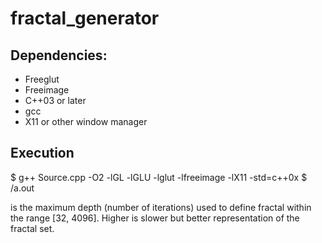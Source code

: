# fractal_generator

## Dependencies:
- Freeglut
- Freeimage
- C++03 or later
- gcc
- X11 or other window manager

## Execution
$ g++ Source.cpp -O2 -lGL -lGLU -lglut -lfreeimage -lX11 -std=c++0x
$ /a.out <arg>
  
<arg> is the maximum depth (number of iterations) used to define fractal within the range [32, 4096]. Higher is slower but better representation of the fractal set.
